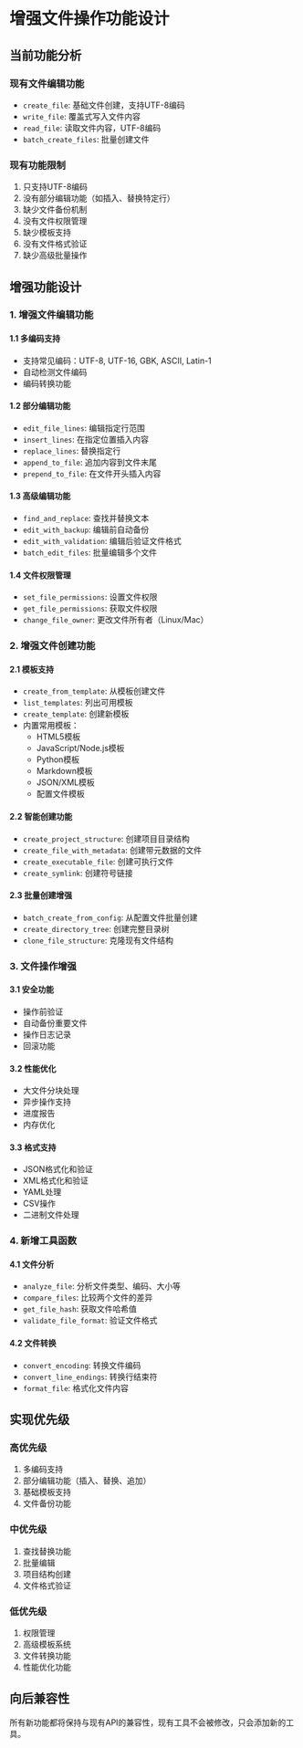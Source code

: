 # 增强文件操作功能设计

## 当前功能分析

### 现有文件编辑功能
- `create_file`: 基础文件创建，支持UTF-8编码
- `write_file`: 覆盖式写入文件内容
- `read_file`: 读取文件内容，UTF-8编码
- `batch_create_files`: 批量创建文件

### 现有功能限制
1. 只支持UTF-8编码
2. 没有部分编辑功能（如插入、替换特定行）
3. 缺少文件备份机制
4. 没有文件权限管理
5. 缺少模板支持
6. 没有文件格式验证
7. 缺少高级批量操作

## 增强功能设计

### 1. 增强文件编辑功能

#### 1.1 多编码支持
- 支持常见编码：UTF-8, UTF-16, GBK, ASCII, Latin-1
- 自动检测文件编码
- 编码转换功能

#### 1.2 部分编辑功能
- `edit_file_lines`: 编辑指定行范围
- `insert_lines`: 在指定位置插入内容
- `replace_lines`: 替换指定行
- `append_to_file`: 追加内容到文件末尾
- `prepend_to_file`: 在文件开头插入内容

#### 1.3 高级编辑功能
- `find_and_replace`: 查找并替换文本
- `edit_with_backup`: 编辑前自动备份
- `edit_with_validation`: 编辑后验证文件格式
- `batch_edit_files`: 批量编辑多个文件

#### 1.4 文件权限管理
- `set_file_permissions`: 设置文件权限
- `get_file_permissions`: 获取文件权限
- `change_file_owner`: 更改文件所有者（Linux/Mac）

### 2. 增强文件创建功能

#### 2.1 模板支持
- `create_from_template`: 从模板创建文件
- `list_templates`: 列出可用模板
- `create_template`: 创建新模板
- 内置常用模板：
  - HTML5模板
  - JavaScript/Node.js模板
  - Python模板
  - Markdown模板
  - JSON/XML模板
  - 配置文件模板

#### 2.2 智能创建功能
- `create_project_structure`: 创建项目目录结构
- `create_file_with_metadata`: 创建带元数据的文件
- `create_executable_file`: 创建可执行文件
- `create_symlink`: 创建符号链接

#### 2.3 批量创建增强
- `batch_create_from_config`: 从配置文件批量创建
- `create_directory_tree`: 创建完整目录树
- `clone_file_structure`: 克隆现有文件结构

### 3. 文件操作增强

#### 3.1 安全功能
- 操作前验证
- 自动备份重要文件
- 操作日志记录
- 回滚功能

#### 3.2 性能优化
- 大文件分块处理
- 异步操作支持
- 进度报告
- 内存优化

#### 3.3 格式支持
- JSON格式化和验证
- XML格式化和验证
- YAML处理
- CSV操作
- 二进制文件处理

### 4. 新增工具函数

#### 4.1 文件分析
- `analyze_file`: 分析文件类型、编码、大小等
- `compare_files`: 比较两个文件的差异
- `get_file_hash`: 获取文件哈希值
- `validate_file_format`: 验证文件格式

#### 4.2 文件转换
- `convert_encoding`: 转换文件编码
- `convert_line_endings`: 转换行结束符
- `format_file`: 格式化文件内容

## 实现优先级

### 高优先级
1. 多编码支持
2. 部分编辑功能（插入、替换、追加）
3. 基础模板支持
4. 文件备份功能

### 中优先级
1. 查找替换功能
2. 批量编辑
3. 项目结构创建
4. 文件格式验证

### 低优先级
1. 权限管理
2. 高级模板系统
3. 文件转换功能
4. 性能优化功能

## 向后兼容性

所有新功能都将保持与现有API的兼容性，现有工具不会被修改，只会添加新的工具。
